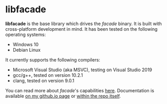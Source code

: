 # libfacade

**libfacade** is the base library which drives the *facade* binary. It is built with cross-platform development in mind. It has been tested on the following operating systems:

* Windows 10
* Debian Linux

It currently supports the following compilers:

* Microsoft Visual Studio (aka MSVC), testing on Visual Studio 2019
* gcc/g++, tested on version 10.2.1
* clang, tested on version 9.0.1

You can read more about *facade*'s capabilities [here](https://github.com/frank2/facade/blob/main/README.md). Documentation is available [on my github.io page](https://frank2.github.io/docs/libfacade) or [within the repo itself](https://github.com/frank2/facade/blob/main/libfacade/doc).
